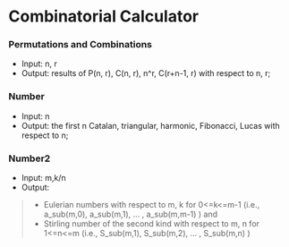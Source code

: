 # Combinatorial Calculator
### Permutations and Combinations
- Input: n, r
- Output: results of P(n, r), C(n, r), n^r, C(r+n-1, r) with respect to n, r; 
### Number
- Input: n
- Output: the first n Catalan, triangular, harmonic, Fibonacci, Lucas with respect to n;

### Number2
- Input: m,k/n
- Output:
>- Eulerian numbers with respect to m, k for 0<=k<=m-1 (i.e., a_sub(m,0), a_sub(m,1), ... , a_sub(m,m-1) ) and
>- Stirling number of the second kind with respect to m, n for 1<=n<=m (i.e., S_sub(m,1), S_sub(m,2), ... , S_sub(m,n) )
